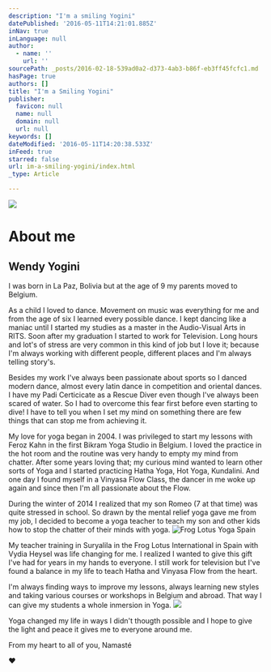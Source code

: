 ```yaml
---
description: "I'm a smiling Yogini"
datePublished: '2016-05-11T14:21:01.885Z'
inNav: true
inLanguage: null
author:
  - name: ''
    url: ''
sourcePath: _posts/2016-02-18-539ad0a2-d373-4ab3-b86f-eb3ff45fcfc1.md
hasPage: true
authors: []
title: "I'm a Smiling Yogini"
publisher:
  favicon: null
  name: null
  domain: null
  url: null
keywords: []
dateModified: '2016-05-11T14:20:38.533Z'
inFeed: true
starred: false
url: im-a-smiling-yogini/index.html
_type: Article

---
```

![](https://s3-us-west-2.amazonaws.com/the-grid-img/p/d207a5d0ec1f2a60ea698f3347a9b96f251f4a5e.jpg)

# About me

## Wendy Yogini

I was born in La Paz, Bolivia but at the age of 9 my parents moved to Belgium.

As a child I loved to dance. Movement on music was everything for me and from the age of six I learned every possible dance. I kept dancing like a maniac until I started my studies as a master in the Audio-Visual Arts in RITS. Soon after my graduation I started to work for Television. Long hours and lot's of stress are very common in this kind of job but I love it; because I'm always working with different people, different places and I'm always telling story's.

Besides my work I've always been passionate about sports so I danced modern dance, almost every latin dance in competition and oriental dances. I have my Padi Certicicate as a Rescue Diver even though I've always been scared of water. So I had to overcome this fear first before even starting to dive! I have to tell you when I set my mind on something there are few things that can stop me from achieving it.

My love for yoga began in 2004\. I was privileged to start my lessons with Feroz Kahn in the first Bikram Yoga Studio in Belgium. I loved the practice in the hot room and the routine was very handy to empty my mind from chatter. After some years loving that; my curious mind wanted to learn other sorts of Yoga and I started practicing Hatha Yoga, Hot Yoga, Kundalini. And one day I found myself in a Vinyasa Flow Class, the dancer in me woke up again and since then I'm all passionate about the Flow.

During the winter of 2014 I realized that my son Romeo (7 at that time) was quite stressed in school. So drawn by the mental relief yoga gave me from my job, I decided to become a yoga teacher to teach my son and other kids how to stop the chatter of their minds with yoga.
![Frog Lotus Yoga Spain](https://s3-us-west-2.amazonaws.com/the-grid-img/p/517d8f88f346aa154b98428b464a3f097c51c2e5.jpg)

My teacher training in Suryalila in the Frog Lotus International in Spain with Vydia Heysel was life changing for me. I realized I wanted to give this gift I've had for years in my hands to everyone. I still work for television but I've found a balance in my life to teach Hatha and Vinyasa Flow from the heart.

I'm always finding ways to improve my lessons, always learning new styles and taking various courses or workshops in Belgium and abroad. That way I can give my students a whole inmersion in Yoga.
![](https://s3-us-west-2.amazonaws.com/the-grid-img/p/4365779d75063a7e2789c9b971ad9dd14d555fbb.jpg)

Yoga changed my life in ways I didn't thougth possible and I hope to give the light and peace it gives me to everyone around me.

From my heart to all of you, Namasté

♥